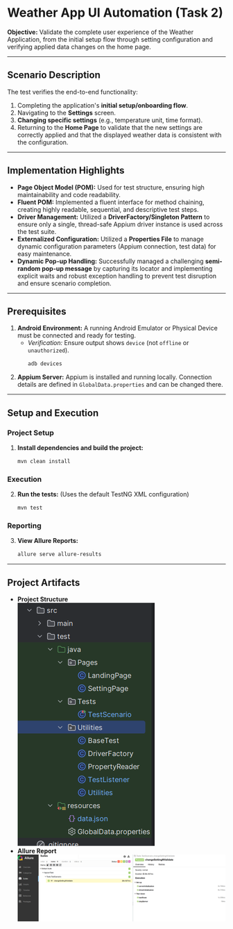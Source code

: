 # Weather App UI Automation (Task 2)

**Objective:** Validate the complete user experience of the Weather Application, from the initial setup flow through setting configuration and verifying applied data changes on the home page.

---

## Scenario Description

The test verifies the end-to-end functionality:
1.  Completing the application's **initial setup/onboarding flow**.
2.  Navigating to the **Settings** screen.
3.  **Changing specific settings** (e.g., temperature unit, time format).
4.  Returning to the **Home Page** to validate that the new settings are correctly applied and that the displayed weather data is consistent with the configuration.

---

## Implementation Highlights

* **Page Object Model (POM):** Used for test structure, ensuring high maintainability and code readability.
* **Fluent POM:** Implemented a fluent interface for method chaining, creating highly readable, sequential, and descriptive test steps.
* **Driver Management:** Utilized a **DriverFactory/Singleton Pattern** to ensure only a single, thread-safe Appium driver instance is used across the test suite.
* **Externalized Configuration:** Utilized a **Properties File** to manage dynamic configuration parameters (Appium connection, test data) for easy maintenance.
* **Dynamic Pop-up Handling:** Successfully managed a challenging **semi-random pop-up message** by capturing its locator and implementing explicit waits and robust exception handling to prevent test disruption and ensure scenario completion.

---

## Prerequisites

1.  **Android Environment:** A running Android Emulator or Physical Device must be connected and ready for testing.
    * *Verification:* Ensure output shows `device` (not `offline` or `unauthorized`).
        ```bash
        adb devices
        ```
2.  **Appium Server:** Appium is installed and running locally. Connection details are defined in `GlobalData.properties` and can be changed there.

---

## Setup and Execution

### Project Setup
1.  **Install dependencies and build the project:**

    ```bash
    mvn clean install
    ```

### Execution
2.  **Run the tests:** (Uses the default TestNG XML configuration)

    ```bash
    mvn test
    ```

### Reporting
3.  **View Allure Reports:**

    ```bash
    allure serve allure-results
    ```

---

## Project Artifacts

* **Project Structure**  
    ![alt text](Project-Structure.png)  
* **Allure Report**  
    ![alt text](Allure-Report.png)